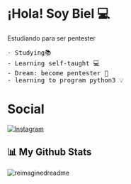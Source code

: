# ¡Hola! Soy Biel 💻

Estudiando para ser pentester 

<!-- Console? -->



<pre>
- Studying📚
- Learning self-taught 💻
- Dream: become pentester 🛜
- learning to program python3 💡
</pre>

# Social
 <a href="https://instagram.com/17biel06" target="_blank"><img
            src="https://img.shields.io/badge/Instagram-%23E4405F?style=for-the-badge&logoColor=white&logo=instagram"
            alt="Instagram"></a>

## 📊 My Github Stats

  <img src="https://myreadme.vercel.app/api/embed/17biel06?panels=userstatistics,toprepositories,toplanguages,commitgraph" alt="reimaginedreadme" />



